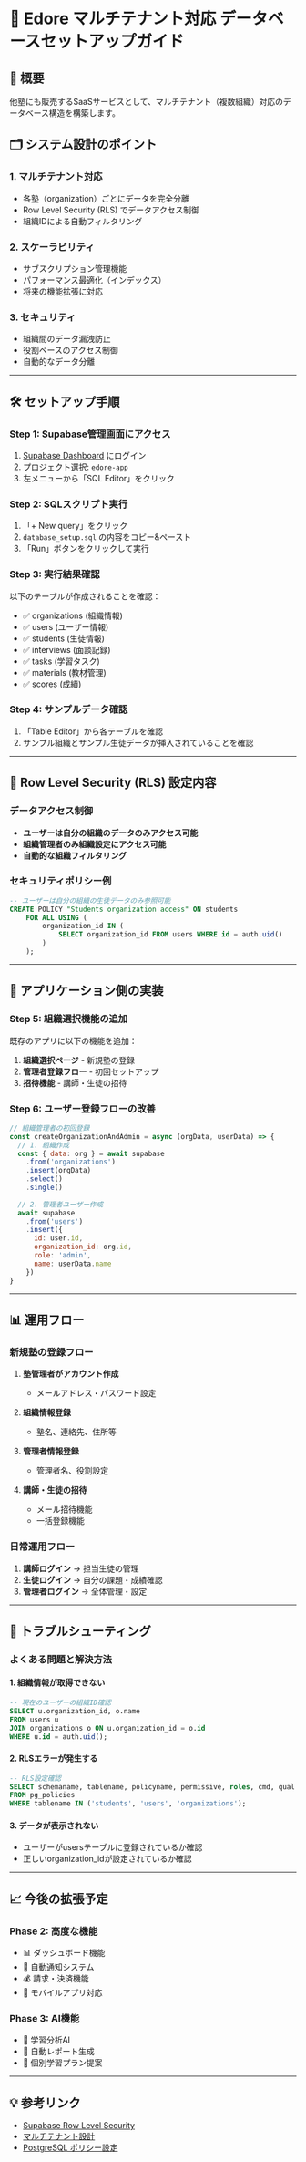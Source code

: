 # 🏢 Edore マルチテナント対応 データベースセットアップガイド

## 📌 概要
他塾にも販売するSaaSサービスとして、マルチテナント（複数組織）対応のデータベース構造を構築します。

## 🗂 システム設計のポイント

### 1. **マルチテナント対応**
- 各塾（organization）ごとにデータを完全分離
- Row Level Security (RLS) でデータアクセス制御
- 組織IDによる自動フィルタリング

### 2. **スケーラビリティ**
- サブスクリプション管理機能
- パフォーマンス最適化（インデックス）
- 将来の機能拡張に対応

### 3. **セキュリティ**
- 組織間のデータ漏洩防止
- 役割ベースのアクセス制御
- 自動的なデータ分離

---

## 🛠 セットアップ手順

### **Step 1: Supabase管理画面にアクセス**
1. [Supabase Dashboard](https://supabase.com/dashboard) にログイン
2. プロジェクト選択: `edore-app`
3. 左メニューから「SQL Editor」をクリック

### **Step 2: SQLスクリプト実行**
1. 「+ New query」をクリック
2. `database_setup.sql` の内容をコピー&ペースト
3. 「Run」ボタンをクリックして実行

### **Step 3: 実行結果確認**
以下のテーブルが作成されることを確認：
- ✅ organizations (組織情報)
- ✅ users (ユーザー情報)  
- ✅ students (生徒情報)
- ✅ interviews (面談記録)
- ✅ tasks (学習タスク)
- ✅ materials (教材管理)
- ✅ scores (成績)

### **Step 4: サンプルデータ確認**
1. 「Table Editor」から各テーブルを確認
2. サンプル組織とサンプル生徒データが挿入されていることを確認

---

## 🔐 Row Level Security (RLS) 設定内容

### **データアクセス制御**
- **ユーザーは自分の組織のデータのみアクセス可能**
- **組織管理者のみ組織設定にアクセス可能**
- **自動的な組織フィルタリング**

### **セキュリティポリシー例**
```sql
-- ユーザーは自分の組織の生徒データのみ参照可能
CREATE POLICY "Students organization access" ON students
    FOR ALL USING (
        organization_id IN (
            SELECT organization_id FROM users WHERE id = auth.uid()
        )
    );
```

---

## 🚀 アプリケーション側の実装

### **Step 5: 組織選択機能の追加**
既存のアプリに以下の機能を追加：

1. **組織選択ページ** - 新規塾の登録
2. **管理者登録フロー** - 初回セットアップ
3. **招待機能** - 講師・生徒の招待

### **Step 6: ユーザー登録フローの改善**
```javascript
// 組織管理者の初回登録
const createOrganizationAndAdmin = async (orgData, userData) => {
  // 1. 組織作成
  const { data: org } = await supabase
    .from('organizations')
    .insert(orgData)
    .select()
    .single()
  
  // 2. 管理者ユーザー作成
  await supabase
    .from('users')
    .insert({
      id: user.id,
      organization_id: org.id,
      role: 'admin',
      name: userData.name
    })
}
```

---

## 📊 運用フロー

### **新規塾の登録フロー**
1. **塾管理者がアカウント作成**
   - メールアドレス・パスワード設定
   
2. **組織情報登録**
   - 塾名、連絡先、住所等
   
3. **管理者情報登録**
   - 管理者名、役割設定
   
4. **講師・生徒の招待**
   - メール招待機能
   - 一括登録機能

### **日常運用フロー**
1. **講師ログイン** → 担当生徒の管理
2. **生徒ログイン** → 自分の課題・成績確認
3. **管理者ログイン** → 全体管理・設定

---

## 🔧 トラブルシューティング

### **よくある問題と解決方法**

#### 1. **組織情報が取得できない**
```sql
-- 現在のユーザーの組織ID確認
SELECT u.organization_id, o.name 
FROM users u 
JOIN organizations o ON u.organization_id = o.id 
WHERE u.id = auth.uid();
```

#### 2. **RLSエラーが発生する**
```sql
-- RLS設定確認
SELECT schemaname, tablename, policyname, permissive, roles, cmd, qual 
FROM pg_policies 
WHERE tablename IN ('students', 'users', 'organizations');
```

#### 3. **データが表示されない**
- ユーザーがusersテーブルに登録されているか確認
- 正しいorganization_idが設定されているか確認

---

## 📈 今後の拡張予定

### **Phase 2: 高度な機能**
- 📊 ダッシュボード機能
- 📧 自動通知システム
- 💰 請求・決済機能
- 📱 モバイルアプリ対応

### **Phase 3: AI機能**
- 🤖 学習分析AI
- 📝 自動レポート生成
- 🎯 個別学習プラン提案

---

## 💡 参考リンク
- [Supabase Row Level Security](https://supabase.com/docs/guides/auth/row-level-security)
- [マルチテナント設計](https://supabase.com/docs/guides/auth/auth-helpers/auth-ui)
- [PostgreSQL ポリシー設定](https://www.postgresql.org/docs/current/ddl-rowsecurity.html) 